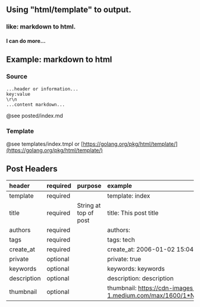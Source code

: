 ## Using "html/template" to output.
### like: markdown to html.
#### I can do more...

## Example: markdown to html
### Source
```
...header or information...
key:value
\r\n
...content markdown...
```
@see posted/index.md

### Template
@see templates/index.tmpl or [https://golang.org/pkg/html/template/](https://golang.org/pkg/html/template/)

## Post Headers
|header|required|purpose|example|
|:----|:----|:----|:----|
|template|required||template: index|
|title|required|String at top of post|title: This post title|
|authors|required||authors: |
|tags|required||tags: tech|
|create_at|required||create_at: 2006-01-02 15:04:05 -0700|
|private|optional||private: true|
|keywords|optional||keywords: keywords|
|description|optional||description: description|
|thumbnail|optional||thumbnail: https://cdn-images-1.medium.com/max/1600/1*Nst9mLu02tSxQCvkAo3L0A.png|